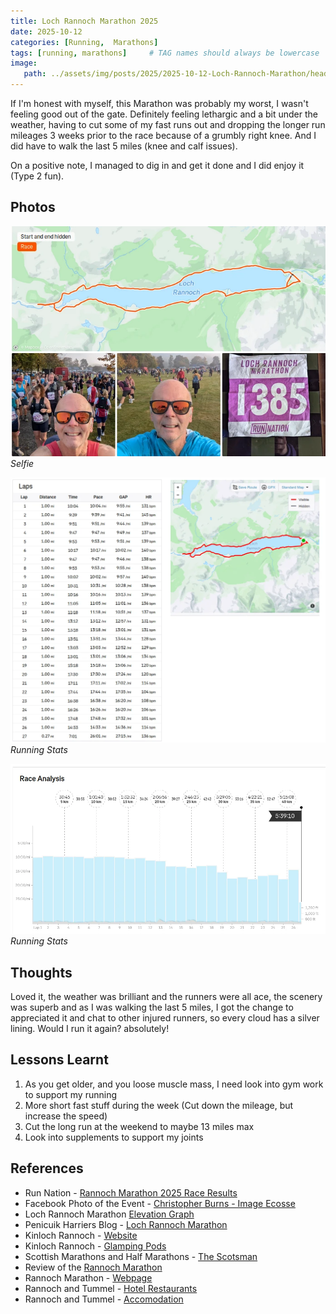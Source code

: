```yaml
---
title: Loch Rannoch Marathon 2025
date: 2025-10-12
categories: [Running,  Marathons]
tags: [running, marathons]     # TAG names should always be lowercase
image:
   path: ../assets/img/posts/2025/2025-10-12-Loch-Rannoch-Marathon/header.webp
---
```



If I'm honest with myself, this Marathon was probably my worst, I wasn't feeling good out of the gate. Definitely feeling lethargic and a bit under the weather, having to cut some of my fast runs out and dropping the longer run mileages 3 weeks prior to the race  because of a grumbly right knee. And I did have to walk the last 5 miles (knee and calf issues).

On a positive note, I managed to dig in and get it done and I did enjoy it (Type 2 fun).

## Photos

![Selfie](../assets/img/posts/2025/2025-10-12-Loch-Rannoch-Marathon/Map.webp)_Selfie_

![Running Stats](../assets/img/posts/2025/2025-10-12-Loch-Rannoch-Marathon/Marathon_Stats-1.webp)_Running Stats_

![Running Stats](../assets/img/posts/2025/2025-10-12-Loch-Rannoch-Marathon/Marathon_Stats-2.webp)_Running Stats_

## Thoughts

Loved it, the weather was brilliant and the runners were all ace, the scenery was superb and as I was walking the last 5 miles, I got the change to appreciated it and chat to other injured runners, so every cloud has a silver lining. Would I run it again? absolutely!

## Lessons Learnt

1. As you get older, and you loose muscle mass, I need look into gym work to support my running
2. More short fast stuff during the week (Cut down the mileage, but increase the speed)
3. Cut the long run at the weekend to maybe 13 miles max
4. Look into supplements to support my joints

## References

- Run Nation - [Rannoch Marathon 2025 Race Results](https://runnation.co.uk/results/rannochmarathon2025)
- Facebook Photo of the Event - [Christopher Burns - Image Ecosse](https://www.facebook.com/media/set?vanity=100037924607380&set=a.1650208616253276)
- Loch Rannoch Marathon [Elevation Graph](https://www.plotaroute.com/routeprofile/1295452)
- Penicuik Harriers Blog - [Loch Rannoch Marathon](https://penicuikharriers.org.uk/2016/10/17/loch-rannoch-marathon-16102016/)
- Kinloch Rannoch - [Website](https://www.kinlochrannoch.com/)
- Kinloch Rannoch - [Glamping Pods](https://www.tighnavonglampingpods.co.uk/)
- Scottish Marathons and Half Marathons - [The Scotsman](https://www.scotsman.com/whats-on/scottish-marathons-and-half-marathons-2025-running-events-in-scotland-you-can-still-sign-up-for-including-the-loch-ness-marathon-5147087)
- Review of the [Rannoch Marathon](https://www.gallusrunning.com/lochrannoch)
- Rannoch Marathon - [Webpage](https://runnation.co.uk/r/rannochmarathon2025)
- Rannoch and Tummel - [Hotel Restaurants](https://rannochandtummel.co.uk/hotel-restaurants)
- Rannoch and Tummel - [Accomodation](https://www.rannochandtummel.co.uk/Accommodation-in-Scotland)
